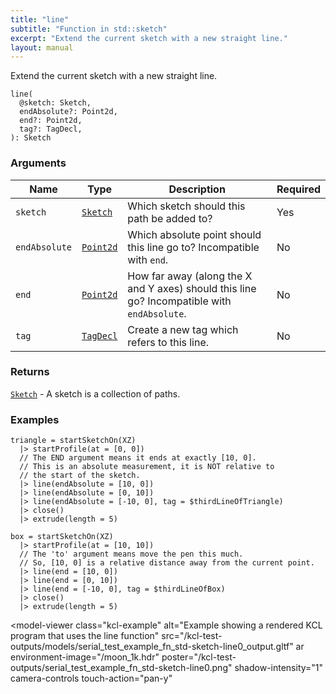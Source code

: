 ```yaml
---
title: "line"
subtitle: "Function in std::sketch"
excerpt: "Extend the current sketch with a new straight line."
layout: manual
---
```


Extend the current sketch with a new straight line.

```kcl
line(
  @sketch: Sketch,
  endAbsolute?: Point2d,
  end?: Point2d,
  tag?: TagDecl,
): Sketch
```



### Arguments

| Name | Type | Description | Required |
|----------|------|-------------|----------|
| `sketch` | [`Sketch`](/docs/kcl-std/types/std-types-Sketch) | Which sketch should this path be added to? | Yes |
| `endAbsolute` | [`Point2d`](/docs/kcl-std/types/std-types-Point2d) | Which absolute point should this line go to? Incompatible with `end`. | No |
| `end` | [`Point2d`](/docs/kcl-std/types/std-types-Point2d) | How far away (along the X and Y axes) should this line go? Incompatible with `endAbsolute`. | No |
| `tag` | [`TagDecl`](/docs/kcl-std/types/std-types-TagDecl) | Create a new tag which refers to this line. | No |

### Returns

[`Sketch`](/docs/kcl-std/types/std-types-Sketch) - A sketch is a collection of paths.


### Examples

```kcl
triangle = startSketchOn(XZ)
  |> startProfile(at = [0, 0])
  // The END argument means it ends at exactly [10, 0].
  // This is an absolute measurement, it is NOT relative to
  // the start of the sketch.
  |> line(endAbsolute = [10, 0])
  |> line(endAbsolute = [0, 10])
  |> line(endAbsolute = [-10, 0], tag = $thirdLineOfTriangle)
  |> close()
  |> extrude(length = 5)

box = startSketchOn(XZ)
  |> startProfile(at = [10, 10])
  // The 'to' argument means move the pen this much.
  // So, [10, 0] is a relative distance away from the current point.
  |> line(end = [10, 0])
  |> line(end = [0, 10])
  |> line(end = [-10, 0], tag = $thirdLineOfBox)
  |> close()
  |> extrude(length = 5)

```


<model-viewer
  class="kcl-example"
  alt="Example showing a rendered KCL program that uses the line function"
  src="/kcl-test-outputs/models/serial_test_example_fn_std-sketch-line0_output.gltf"
  ar
  environment-image="/moon_1k.hdr"
  poster="/kcl-test-outputs/serial_test_example_fn_std-sketch-line0.png"
  shadow-intensity="1"
  camera-controls
  touch-action="pan-y"
>
</model-viewer>


